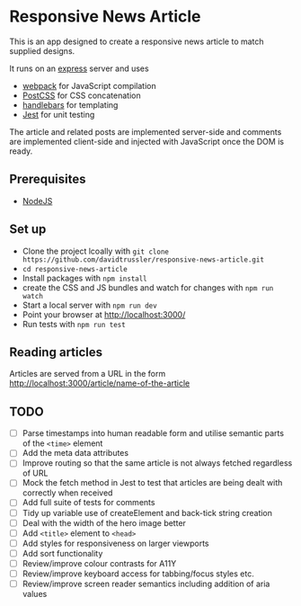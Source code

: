 # Responsive News Article

This is an app designed to create a responsive news article to match supplied designs.

It runs on an [express](https://expressjs.com/) server and uses 
- [webpack](https://webpack.js.org/) for JavaScript compilation
- [PostCSS](https://postcss.org/) for CSS concatenation
- [handlebars](https://handlebarsjs.com/guide/) for templating
- [Jest](https://jestjs.io/) for unit testing

The article and related posts are implemented server-side and comments are implemented client-side and injected with JavaScript once the DOM is ready. 

## Prerequisites

- [NodeJS](https://nodejs.org/)

## Set up

- Clone the project lcoally with `git clone https://github.com/davidtrussler/responsive-news-article.git`
- `cd responsive-news-article`
- Install packages with `npm install`
- create the CSS and JS bundles and watch for changes with `npm run watch`
- Start a local server with `npm run dev`
- Point your browser at [http://localhost:3000/](http://localhost:3000/)
- Run tests with `npm run test`

## Reading articles

Articles are served from a URL in the form [http://localhost:3000/article/name-of-the-article](http://localhost:3000/article/name-of-the-article)

## TODO

- [ ] Parse timestamps into human readable form and utilise semantic parts of the `<time>` element
- [ ] Add the meta data attributes
- [ ] Improve routing so that the same article is not always fetched regardless of URL
- [ ] Mock the fetch method in Jest to test that articles are being dealt with correctly when received
- [ ] Add full suite of tests for comments
- [ ] Tidy up variable use of createElement and back-tick string creation
- [ ] Deal with the width of the hero image better
- [ ] Add `<title>` element to `<head>`
- [ ] Add styles for responsiveness on larger viewports
- [ ] Add sort functionality
- [ ] Review/improve colour contrasts for A11Y
- [ ] Review/improve keyboard access for tabbing/focus styles etc.
- [ ] Review/improve screen reader semantics including addition of aria values
